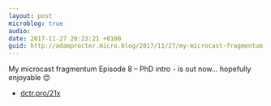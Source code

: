 ```yaml
---
layout: post
microblog: true
audio: 
date: 2017-11-27 20:23:21 +0100
guid: http://adamprocter.micro.blog/2017/11/27/my-microcast-fragmentum.html
---
```

My microcast fragmentum Episode 8 – PhD intro - is out now… hopefully enjoyable 😊
- [dctr.pro/21x](http://dctr.pro/21x)
